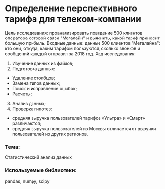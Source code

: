 # Определение перспективного тарифа для телеком-компании
Цель исследования: проанализировать поведение 500 клиентов оператора сотовой связи "Мегалайн" и выяснить, какой тариф приносит большую прибыль. Входные данные: данные 500 клиентов "Мегалайна": кто они, откуда, каким тарифом пользуются, сколько звонков и сообщений каждый отправил за 2018 год. Ход исследования:
1. Изучение данных из файлов;
2. Подготовка данных:
  * Удаление столбцов;
  * Замена типов данных;
  * Поиск и исправление ошибок;
  * Расчеты;
3. Анализ данных;
4. Проверка гипотез:
  * средняя выручка пользователей тарифов «Ультра» и «Смарт» различаются;
  * средняя выручка пользователей из Москвы отличается от выручки пользователей из других регионов.
  
 ### Тема:
 Статистический анализ данных
 
 ### Используемые библиотеки:
 pandas, numpy, scipy
